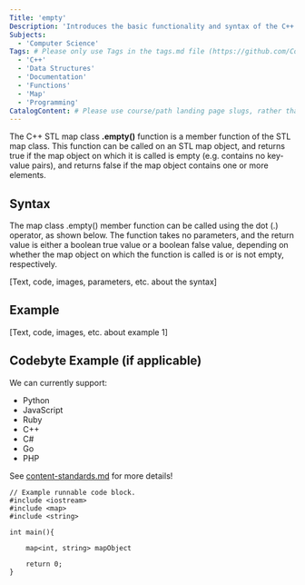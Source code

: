 ```yaml
---
Title: 'empty'
Description: 'Introduces the basic functionality and syntax of the C++ STL map class .empty() member function.'
Subjects: 
  - 'Computer Science'
Tags: # Please only use Tags in the tags.md file (https://github.com/Codecademy/docs/blob/main/documentation/tags.md). If that list feels insufficient, feel free to create a new Tag and add it to tags.md in your PR!
  - 'C++'
  - 'Data Structures'
  - 'Documentation'
  - 'Functions'
  - 'Map'
  - 'Programming'
CatalogContent: # Please use course/path landing page slugs, rather than linking to individual content items. If listing multiple items, please put the most relevant one first
---
```


The C++ STL map class **.empty()** function is a member function of the STL map class. This function can be called on an STL map object, and returns true if the map object on which it is called is empty (e.g. contains no key-value pairs), and returns false if the map object contains one or more elements. 

## Syntax

The map class .empty() member function can be called using the dot (.) operator, as shown below. The function takes no parameters, and the return value is either a boolean true value or a boolean false value, depending on whether the map object on which the function is called is or is not empty, respectively.


[Text, code, images, parameters, etc. about the syntax]

## Example

[Text, code, images, etc. about example 1]

## Codebyte Example (if applicable)

We can currently support:

- Python
- JavaScript
- Ruby
- C++
- C#
- Go
- PHP

See [content-standards.md](https://github.com/Codecademy/docs/blob/main/documentation/content-standards.md) for more details!

```codebyte/cpp
// Example runnable code block.
#include <iostream>
#include <map>
#include <string>

int main(){

    map<int, string> mapObject

    return 0;
}
```